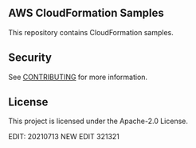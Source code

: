 ## AWS CloudFormation Samples

This repository contains CloudFormation samples.

## Security

See [CONTRIBUTING](CONTRIBUTING.md#security-issue-notifications) for more information.

## License

This project is licensed under the Apache-2.0 License.

EDIT: 20210713 NEW EDIT 321321
